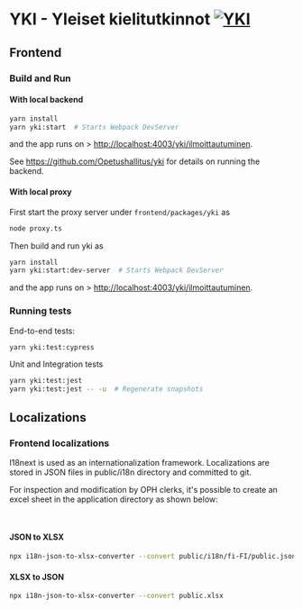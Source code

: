 # YKI - Yleiset kielitutkinnot [![YKI](https://github.com/Opetushallitus/kieli-ja-kaantajatutkinnot/actions/workflows/yki.yml/badge.svg?branch=dev)](https://github.com/Opetushallitus/kieli-ja-kaantajatutkinnot/actions/workflows/yki.yml)

## Frontend

### Build and Run

#### With local backend

```sh
yarn install
yarn yki:start  # Starts Webpack DevServer
```

and the app runs on > <http://localhost:4003/yki/ilmoittautuminen>.

See <https://github.com/Opetushallitus/yki> for details on running the backend.

#### With local proxy

First start the proxy server under `frontend/packages/yki` as
````sh
node proxy.ts
````
Then build and run yki as
```sh
yarn install
yarn yki:start:dev-server  # Starts Webpack DevServer
```

and the app runs on > <http://localhost:4003/yki/ilmoittautuminen>.

### Running tests

End-to-end tests:

```sh
yarn yki:test:cypress
```

Unit and Integration tests

```sh
yarn yki:test:jest
yarn yki:test:jest -- -u  # Regenerate snapshots
```

## Localizations

### Frontend localizations

I18next is used as an internationalization framework. Localizations are stored in JSON files in public/i18n directory and committed to git.

For inspection and modification by OPH clerks, it's possible to create an excel sheet in the application directory as shown below:

&nbsp;

#### JSON to XLSX

```sh
npx i18n-json-to-xlsx-converter --convert public/i18n/fi-FI/public.json
```

#### XLSX to JSON

```sh
npx i18n-json-to-xlsx-converter --convert public.xlsx
```
